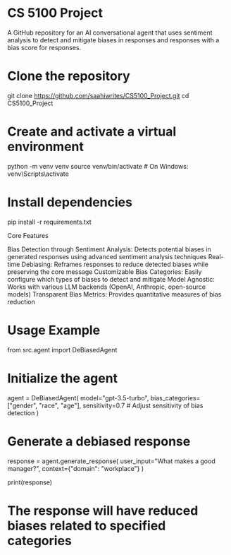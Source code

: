 # CS 5100 Project 

A GitHub repository for an AI conversational agent that uses sentiment analysis to detect and mitigate biases in responses and responses with a bias score for responses.


# Clone the repository
git clone https://github.com/saahiwrites/CS5100_Project.git
cd CS5100_Project

# Create and activate a virtual environment
python -m venv venv
source venv/bin/activate  # On Windows: venv\Scripts\activate

# Install dependencies
pip install -r requirements.txt


Core Features

Bias Detection through Sentiment Analysis: Detects potential biases in generated responses using advanced sentiment analysis techniques
Real-time Debiasing: Reframes responses to reduce detected biases while preserving the core message
Customizable Bias Categories: Easily configure which types of biases to detect and mitigate
Model Agnostic: Works with various LLM backends (OpenAI, Anthropic, open-source models)
Transparent Bias Metrics: Provides quantitative measures of bias reduction

# Usage Example
from src.agent import DeBiasedAgent

# Initialize the agent
agent = DeBiasedAgent(
    model="gpt-3.5-turbo",
    bias_categories=["gender", "race", "age"],
    sensitivity=0.7  # Adjust sensitivity of bias detection
)

# Generate a debiased response
response = agent.generate_response(
    user_input="What makes a good manager?",
    context={"domain": "workplace"}
)

print(response)
# The response will have reduced biases related to specified categories
